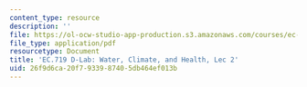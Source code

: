 ```yaml
---
content_type: resource
description: ''
file: https://ol-ocw-studio-app-production.s3.amazonaws.com/courses/ec-719-d-lab-water-climate-change-and-health-spring-2019/26f9d6ca20f7933987405db464ef013b_MITEC_719S19_lec2.pdf
file_type: application/pdf
resourcetype: Document
title: 'EC.719 D-Lab: Water, Climate, and Health, Lec 2'
uid: 26f9d6ca-20f7-9339-8740-5db464ef013b
---
```


